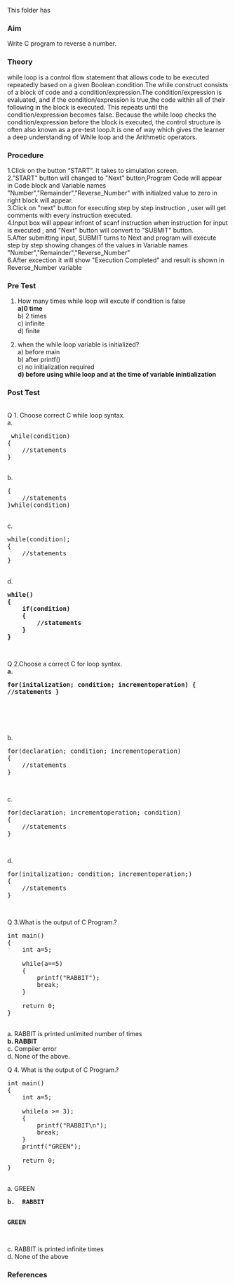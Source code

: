 This folder has 
### Aim
Write C program to reverse a number. 
### Theory
while loop is a control flow statement that allows code to be executed repeatedly based on a given Boolean condition.The while construct consists of a block of code and a condition/expression.The condition/expression is evaluated, and if the condition/expression is true,the code within all of their following in the block is executed. This repeats until the condition/expression becomes false. Because the while loop checks the condition/expression before the block is executed, the control structure is often also known as a pre-test loop.It is one of way which gives the learner a deep understanding of While loop and the Arithmetic operators.
### Procedure
1.Click on the button “START”. It takes to simulation screen.<br>
2."START" button will changed to "Next" button,Program Code will appear in Code block and Variable names "Number","Remainder","Reverse_Number" with initialzed value to zero in right block will appear.<br>
3.Click on "next" button for executing step by step instruction , user will get comments with every instruction executed.<br>
4.Input box will appear infront of scanf instruction when instruction for input is executed , and "Next" button will convert to "SUBMIT" button.<br>
5.After submitting input, SUBMIT turns to Next and program will execute step by step showing changes of the values in Variable names "Number","Remainder","Reverse_Number"<br>
6.After excection it will show "Execution Completed" and result is shown in Reverse_Number variable<br>

### Pre Test
1) How many times while loop  will excute if condition is false <br>
<b>a)0 time<br></b>
b) 2 times<br>
c) infinite<br>
d) finite<br>

2) when the while loop variable is initialized? <br>
a) before main<br>
b) after printf()<br>
c) no initialization required<br>
<b>d) before using while loop and at the time of variable inintialization<br></b>

### Post Test
<br>
Q 1. Choose correct C while loop syntax.<br>
a.<pre> while(condition)
{
    //statements
}
<br></pre>
b. 
<pre>{
    //statements
}while(condition)</pre><br>
c. 
<pre>while(condition);
{
    //statements
}</pre><br>
d. 
<b><pre>while()
{
    if(condition)
    {
        //statements
    }
}</pre></b><br>

Q 2.Choose a correct C for loop syntax.<br>
<b>a.<pre>for(initalization; condition; incrementoperation)
{
    //statements
}

<br></b></pre>
b. 
<pre>for(declaration; condition; incrementoperation)
{
    //statements
}
</pre><br>
c. 
<pre>for(declaration; incrementoperation; condition)
{
    //statements
}
</pre><br>
d. 
<pre>for(initalization; condition; incrementoperation;)
{
    //statements
}
</pre><br>

Q 3.What is the output of C Program.? 
<pre>int main()
{
    int a=5;
    
    while(a==5)    
    {
        printf("RABBIT");
        break;
    }
 
    return 0;
}</pre>
<br>
a. RABBIT is printed unlimited number of times<br>
<b>b. RABBIT<br></b>
c. Compiler error<br>
d. None of the above.<br>

Q 4. What is the output of C Program.? 
<pre>int main()
{
    int a=5;
    
    while(a >= 3);
    {
        printf("RABBIT\n");
        break;
    }
    printf("GREEN");
    
    return 0;
}</pre>
<br>
a. GREEN<br>
<b><pre>b.  RABBIT 
 
GREEN</pre>
<br></b>
c. RABBIT is printed infinite times<br>
d. None of the above<br>
### References

